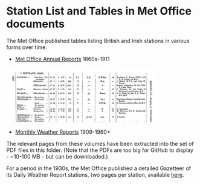 # Station List and Tables in Met Office documents

The Met Office published tables listing British and Irish stations in various forms over time:

* [Met Office Annual Reports](https://digital.nmla.metoffice.gov.uk/index.php?name=SO_e75e4cf3-9be6-47f9-9444-0c2debbcef83) 1860s-1911

<img src="Images/AnnualReportExample.jpg" width=400>

* [Monthly Weather Reports](https://digital.nmla.metoffice.gov.uk/SO_672294fb-176b-4de6-b393-4ee3a1cacbad/) 1909-1960+

The relevant pages from these volumes have been extracted into the set of PDF files in this folder. (Note that the PDFs are too big for GitHub to display - ~10-100 MB - but can be downloaded.)

For a period in the 1930s, the Met Office published a detailed Gazetteer of its Daily Weather Report stations, two pages per station, available [here](https://digital.nmla.metoffice.gov.uk/index.php?name=SO_287be104-9fea-4e33-aa77-0f689aa9e484).



